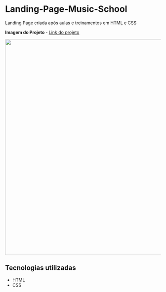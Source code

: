 # Landing-Page-Music-School

Landing Page criada após aulas e treinamentos em HTML e CSS

<strong>Imagem do Projeto </strong>  - <a href="https://adrianoardev.github.io/Landing-Page-Music-School/">Link do projeto</a>


 <div align="left">    
  <img src="https://user-images.githubusercontent.com/86697578/163504493-7251362a-2b87-423e-b95f-31fc8fe3025c.png" width="700px" />    
 </div>

## Tecnologias utilizadas

- HTML
- CSS
